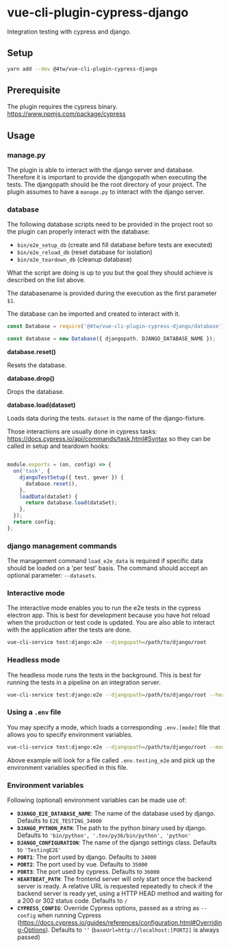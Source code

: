 # vue-cli-plugin-cypress-django

Integration testing with cypress and django.

## Setup

```bash
yarn add --dev @4tw/vue-cli-plugin-cypress-django
```

## Prerequisite

The plugin requires the cypress binary. https://www.npmjs.com/package/cypress

## Usage

### manage.py

The plugin is able to interact with the django server and database. Therefore it is important to provide the djangopath when executing the tests. The djangopath should be the root directory of your project. The plugin assumes to have a `manage.py` to interact with the django server.

### database

The following database scripts need to be provided in the project root
so the plugin can properly interact with the database:

- `bin/e2e_setup_db` (create and fill database before tests are executed)
- `bin/e2e_reload_db` (reset database for isolation)
- `bin/e2e_teardown_db` (cleanup database)

What the script are doing is up to you but the goal they should achieve is
described on the list above.

The databasename is provided during the execution as the first parameter `$1`.

The database can be imported and created to interact with it.

```javascript
const Database = require('@4tw/vue-cli-plugin-cypress-django/database');

const database = new Database({ djangopath, DJANGO_DATABASE_NAME });
```

**database.reset()**

Resets the database.

**database.drop()**

Drops the database.

**database.load(dataset)**

Loads data during the tests. `dataset` is the name of the django-fixture.

Those interactions are usually done in cypress tasks: https://docs.cypress.io/api/commands/task.html#Syntax
so they can be called in setup and teardown hooks:

```javascript

module.exports = (on, config) => {
  on('task', {
    djangoTestSetup({ test, gever }) {
      database.reset(),
    },
    loadData(dataSet) {
      return database.load(dataSet);
    },
  });
  return config;
};

```


### django management commands

The management command `load_e2e_data` is required if specific data should be loaded on a 'per test' basis. The command should accept an optional parameter: `--datasets`.

### Interactive mode

The interactive mode enables you to run the e2e tests in the cypress electron app. This is best for development because you have hot reload when the production or test code is updated. You are also able to interact with the application after the tests are done.

```bash
vue-cli-service test:django:e2e --djangopath=/path/to/django/root
```

### Headless mode

The headless mode runs the tests in the background. This is best for running the tests in a pipeline on an integration server.

```bash
vue-cli-service test:django:e2e --djangopath=/path/to/django/root --headless
```

### Using a `.env` file

You may specify a mode, which loads a corresponding `.env.[mode]` file that allows you to specify environment variables.

```bash
vue-cli-service test:django:e2e --djangopath=/path/to/django/root --mode testing_e2e
```

Above example will look for a file called `.env.testing_e2e` and pick up the environment variables specified in this file.

### Environment variables

Following (optional) environment variables can be made use of:

- **```DJANGO_E2E_DATABASE_NAME```**: The name of the database used by django. Defaults to ```E2E_TESTING_34000```
- **```DJANGO_PYTHON_PATH```**: The path to the python binary used by django. Defaults to ```'bin/python', '.tox/py36/bin/python', 'python'```
- **```DJANGO_CONFIGURATION```**: The name of the django settings class. Defaults to ```'TestingE2E'```
- **```PORT1```**: The port used by django. Defaults to ```34000```
- **```PORT2```**: The port used by vue. Defaults to ```35000```
- **```PORT3```**: The port used by cypress. Defaults to ```36000```
- **```HEARTBEAT_PATH```**: The frontend server will only start once the backend server is ready. A relative URL is requested repeatedly to check if the backend server is ready yet, using a HTTP HEAD method and waiting for a 200 or 302 status code. Defaults to ```/```
- **```CYPRESS_CONFIG```**: Override Cypress options, passed as a string as `--config` when running Cypress (https://docs.cypress.io/guides/references/configuration.html#Overriding-Options). Defaults to ```''``` (```baseUrl=http://localhost:[PORT2]``` is always passed)
